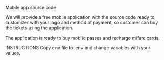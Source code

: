 
Mobile app source code

We will provide a free mobile application with the source code ready to customizer with your logo and method of payment, so customer can buy the tickets using the application.

The application is ready to buy mobile passes and recharge mifare cards.

INSTRUCTIONS
Copy env file to .env and change variables with your values.
